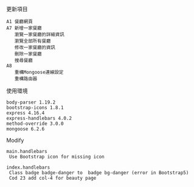 更新項目

    A1 餐廳網頁
    A7 新增一家餐廳
       瀏覽一家餐廳的詳細資訊
       瀏覽全部所有餐廳
       修改一家餐廳的資訊
       刪除一家餐廳
       搜尋餐廳
    A8 
       重構Mongoose連線設定
       重構路由器

使用環境

    body-parser 1.19.2
    bootstrap-icons 1.8.1
    express 4.16.4
    express-handlebars 4.0.2
    method-override 3.0.0
    mongoose 6.2.6

Modify

    main.handlebars
     Use Bootstrap icon for missing icon

    index.handlebars
     Class badge badge-danger to  badge bg-danger (error in Bootstrap5)
     Cod 23 add col-4 for beauty page